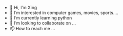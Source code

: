 - 👋 Hi, I’m Xing
- 👀 I’m interested in computer games, movies, sports....
- 🌱 I’m currently learning python
- 💞️ I’m looking to collaborate on ...
- 📫 How to reach me ...

<!---
Mr-XingZhang/Mr-XingZhang is a ✨ special ✨ repository because its `README.md` (this file) appears on your GitHub profile.
You can click the Preview link to take a look at your changes.
--->
